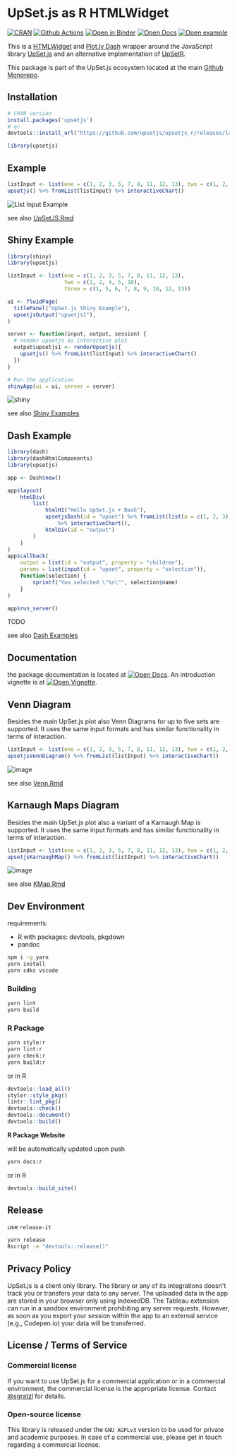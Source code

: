 # UpSet.js as R HTMLWidget

[![CRAN][cran-image]][cran-url] [![Github Actions][github-actions-image]][github-actions-url] [![Open in Binder][binder]][binder-r-url] [![Open Docs][docs]][docs-r-url] [![Open example][example]][example-r-url]

This is a [HTMLWidget](http://www.htmlwidgets.org/) and [Plot.ly Dash](https://dashr.plotly.com/) wrapper around the JavaScript library [UpSet.js](https://github.com/upsetjs/upsetjs) and an alternative implementation of [UpSetR](https://www.rdocumentation.org/packages/UpSetR).

This package is part of the UpSet.js ecosystem located at the main [Github Monorepo](https://github.com/upsetjs/upsetjs).

## Installation

```R
# CRAN version
install.packages('upsetjs')
# or
devtools::install_url("https://github.com/upsetjs/upsetjs_r/releases/latest/download/upsetjs.tar.gz")

library(upsetjs)
```

## Example

```R
listInput <- list(one = c(1, 2, 3, 5, 7, 8, 11, 12, 13), two = c(1, 2, 4, 5, 10), three = c(1, 5, 6, 7, 8, 9, 10, 12, 13))
upsetjs() %>% fromList(listInput) %>% interactiveChart()
```

![List Input Example](https://user-images.githubusercontent.com/4129778/79375541-10dda700-7f59-11ea-933a-a3ffbca1bfd2.png)

see also [UpSetJS.Rmd](./master/vignettes/upsetjs.Rmd)

## Shiny Example

```R
library(shiny)
library(upsetjs)

listInput <- list(one = c(1, 2, 3, 5, 7, 8, 11, 12, 13),
                  two = c(1, 2, 4, 5, 10),
                  three = c(1, 5, 6, 7, 8, 9, 10, 12, 13))

ui <- fluidPage(
  titlePanel("UpSet.js Shiny Example"),
  upsetjsOutput("upsetjs1"),
)

server <- function(input, output, session) {
  # render upsetjs as interactive plot
  output$upsetjs1 <- renderUpsetjs({
    upsetjs() %>% fromList(listInput) %>% interactiveChart()
  })
}

# Run the application
shinyApp(ui = ui, server = server)

```

![shiny](https://user-images.githubusercontent.com/4129778/79375695-51d5bb80-7f59-11ea-8437-40fa60ce425c.png)

see also [Shiny Examples](./main/shiny)

## Dash Example

```R
library(dash)
library(dashHtmlComponents)
library(upsetjs)

app <- Dash$new()

app$layout(
    htmlDiv(
        list(
            htmlH1("Hello UpSet.js + Dash"),
            upsetjsDash(id = "upset") %>% fromList(list(a = c(1, 2, 3), b = c(2, 3)))
                %>% interactiveChart(),
            htmlDiv(id = "output")
        )
    )
)
app$callback(
    output = list(id = "output", property = "children"),
    params = list(input(id = "upset", property = "selection")),
    function(selection) {
        sprintf("You selected \"%s\"", selection$name)
    }
)

app$run_server()
```

TODO

see also [Dash Examples](./main/dash)

## Documentation

the package documentation is located at [![Open Docs][docs]][docs-r-url]. An introduction vignette is at [![Open Vignette][example]][example-r-url].

## Venn Diagram

Besides the main UpSet.js plot also Venn Diagrams for up to five sets are supported. It uses the same input formats and has similar functionality in terms of interaction.

```R
listInput <- list(one = c(1, 2, 3, 5, 7, 8, 11, 12, 13), two = c(1, 2, 4, 5, 10), three = c(1, 5, 6, 7, 8, 9, 10, 12, 13))
upsetjsVennDiagram() %>% fromList(listInput) %>% interactiveChart()
```

![image](https://user-images.githubusercontent.com/4129778/84817608-8a574b80-b015-11ea-91b8-2ff17bb533e4.png)

see also [Venn.Rmd](./master/vignettes/venn.Rmd)

## Karnaugh Maps Diagram

Besides the main UpSet.js plot also a variant of a Karnaugh Map is supported. It uses the same input formats and has similar functionality in terms of interaction.

```R
listInput <- list(one = c(1, 2, 3, 5, 7, 8, 11, 12, 13), two = c(1, 2, 4, 5, 10), three = c(1, 5, 6, 7, 8, 9, 10, 12, 13))
upsetjsKarnaughMap() %>% fromList(listInput) %>% interactiveChart()
```

![image](https://user-images.githubusercontent.com/4129778/86348506-09789080-bc60-11ea-9ed0-be0560269f7f.png)

see also [KMap.Rmd](./master/vignettes/kmap.Rmd)

## Dev Environment

requirements:

- R with packages: devtools, pkgdown
- pandoc

```sh
npm i -g yarn
yarn install
yarn sdks vscode
```

### Building

```sh
yarn lint
yarn build
```

### R Package

```sh
yarn style:r
yarn lint:r
yarn check:r
yarn build:r
```

or in R

```R
devtools::load_all()
styler::style_pkg()
lintr::lint_pkg()
devtools::check()
devtools::document()
devtools::build()
```

**R Package Website**

will be automatically updated upon push

```sh
yarn docs:r
```

or in R

```R
devtools::build_site()
```

## Release

use `release-it`

```sh
yarn release
Rscript -e "devtools::release()"
```

## Privacy Policy

UpSet.js is a client only library. The library or any of its integrations doesn't track you or transfers your data to any server. The uploaded data in the app are stored in your browser only using IndexedDB. The Tableau extension can run in a sandbox environment prohibiting any server requests. However, as soon as you export your session within the app to an external service (e.g., Codepen.io) your data will be transferred.

## License / Terms of Service

### Commercial license

If you want to use UpSet.js for a commercial application or in a commercial environment, the commercial license is the appropriate license. Contact [@sgratzl](mailto:sam@sgratzl.com) for details.

### Open-source license

This library is released under the `GNU AGPLv3` version to be used for private and academic purposes.
In case of a commercial use, please get in touch regarding a commercial license.

[github-actions-image]: https://github.com/upsetjs/upsetjs_r/workflows/ci/badge.svg
[github-actions-url]: https://github.com/upsetjs/upsetjs_r/actions
[codepen]: https://img.shields.io/badge/CodePen-open-blue?logo=codepen
[binder]: https://mybinder.org/badge_logo.svg
[binder-r-url]: https://mybinder.org/v2/gh/upsetjs/upsetjs_r/master?urlpath=rstudio
[docs]: https://img.shields.io/badge/API-open-blue
[docs-r-url]: https://upset.js.org/integrations/r
[example]: https://img.shields.io/badge/Example-open-red
[example-r-url]: https://upset.js.org/integrations/r/articles/basic
[cran-image]: https://img.shields.io/cran/v/upsetjs
[cran-url]: https://www.rdocumentation.org/packages/upsetjs
